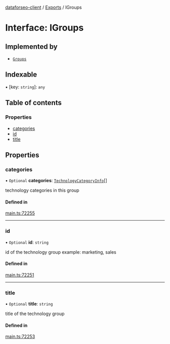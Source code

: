[dataforseo-client](../README.md) / [Exports](../modules.md) / IGroups

# Interface: IGroups

## Implemented by

- [`Groups`](../classes/Groups.md)

## Indexable

▪ [key: `string`]: `any`

## Table of contents

### Properties

- [categories](IGroups.md#categories)
- [id](IGroups.md#id)
- [title](IGroups.md#title)

## Properties

### categories

• `Optional` **categories**: [`TechnologyCategoryInfo`](../classes/TechnologyCategoryInfo.md)[]

technology categories in this group

#### Defined in

[main.ts:72255](https://github.com/dataforseo/TypeScriptClient/blob/7ca1aa4/main.ts#L72255)

___

### id

• `Optional` **id**: `string`

id of the technology group
example:
marketing, sales

#### Defined in

[main.ts:72251](https://github.com/dataforseo/TypeScriptClient/blob/7ca1aa4/main.ts#L72251)

___

### title

• `Optional` **title**: `string`

title of the technology group

#### Defined in

[main.ts:72253](https://github.com/dataforseo/TypeScriptClient/blob/7ca1aa4/main.ts#L72253)
